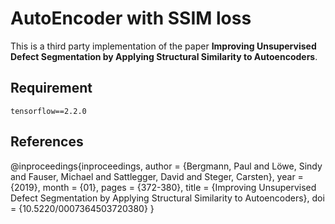 # AutoEncoder with SSIM loss

This is a third party implementation of the paper **Improving Unsupervised Defect Segmentation by Applying Structural Similarity to Autoencoders**.<br>

## Requirement
`tensorflow==2.2.0` <br>

## References
@inproceedings{inproceedings,
author = {Bergmann, Paul and Löwe, Sindy and Fauser, Michael and Sattlegger, David and Steger, Carsten},
year = {2019},
month = {01},
pages = {372-380},
title = {Improving Unsupervised Defect Segmentation by Applying Structural Similarity to Autoencoders},
doi = {10.5220/0007364503720380}
}
